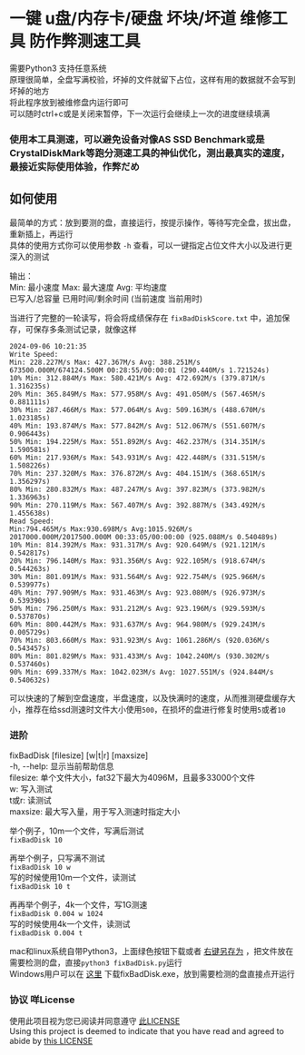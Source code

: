 # 一键 u盘/内存卡/硬盘 坏块/坏道 维修工具 防作弊测速工具
需要Python3 支持任意系统  
原理很简单，全盘写满校验，坏掉的文件就留下占位，这样有用的数据就不会写到坏掉的地方  
将此程序放到被维修盘内运行即可  
可以随时ctrl+c或是关闭来暂停，下一次运行会继续上一次的进度继续填满

### 使用本工具测速，可以避免设备对像AS SSD Benchmark或是CrystalDiskMark等跑分测速工具的神仙优化，测出最真实的速度，最接近实际使用体验，作弊だめ  

## 如何使用
最简单的方式：放到要测的盘，直接运行，按提示操作，等待写完全盘，拔出盘，重新插上，再运行  
具体的使用方式你可以使用参数 `-h` 查看，可以一键指定占位文件大小以及进行更深入的测试  

输出：  
Min: 最小速度 Max: 最大速度 Avg: 平均速度  
已写入/总容量 已用时间/剩余时间 (当前速度 当前用时)  

当进行了完整的一轮读写，将会将成绩保存在 `fixBadDiskScore.txt` 中，追加保存，可保存多条测试记录，就像这样
```
2024-09-06 10:21:35
Write Speed:
Min: 228.227M/s Max: 427.367M/s Avg: 388.251M/s
673500.000M/674124.500M 00:28:55/00:00:01 (290.440M/s 1.721524s)
10% Min: 312.884M/s Max: 580.421M/s Avg: 472.692M/s (379.871M/s 1.316235s)
20% Min: 365.849M/s Max: 577.958M/s Avg: 491.050M/s (567.465M/s 0.881111s)
30% Min: 287.466M/s Max: 577.064M/s Avg: 509.163M/s (488.670M/s 1.023185s)
40% Min: 193.874M/s Max: 577.842M/s Avg: 512.067M/s (551.607M/s 0.906443s)
50% Min: 194.225M/s Max: 551.892M/s Avg: 462.237M/s (314.351M/s 1.590581s)
60% Min: 217.936M/s Max: 543.931M/s Avg: 422.448M/s (331.515M/s 1.508226s)
70% Min: 237.320M/s Max: 376.872M/s Avg: 404.151M/s (368.651M/s 1.356297s)
80% Min: 280.832M/s Max: 487.247M/s Avg: 397.823M/s (373.982M/s 1.336963s)
90% Min: 270.119M/s Max: 567.407M/s Avg: 392.887M/s (343.492M/s 1.455638s)
Read Speed:
Min:794.465M/s Max:930.698M/s Avg:1015.926M/s
2017000.000M/2017500.000M 00:33:05/00:00:00 (925.088M/s 0.540489s)
10% Min: 814.392M/s Max: 931.317M/s Avg: 920.649M/s (921.121M/s 0.542817s)
20% Min: 796.140M/s Max: 931.356M/s Avg: 922.105M/s (918.674M/s 0.544263s)
30% Min: 801.091M/s Max: 931.564M/s Avg: 922.754M/s (925.966M/s 0.539977s)
40% Min: 797.909M/s Max: 931.463M/s Avg: 923.080M/s (926.973M/s 0.539390s)
50% Min: 796.250M/s Max: 931.212M/s Avg: 923.196M/s (929.593M/s 0.537870s)
60% Min: 800.442M/s Max: 931.637M/s Avg: 964.980M/s (929.243M/s 0.005729s)
70% Min: 803.660M/s Max: 931.923M/s Avg: 1061.286M/s (920.036M/s 0.543457s)
80% Min: 801.829M/s Max: 931.433M/s Avg: 1042.240M/s (930.302M/s 0.537460s)
90% Min: 699.337M/s Max: 1042.023M/s Avg: 1027.551M/s (924.844M/s 0.540632s)
```
可以快速的了解到空盘速度，半盘速度，以及快满时的速度，从而推测硬盘缓存大小，推荐在给ssd测速时文件大小使用`500`，在损坏的盘进行修复时使用`5`或者`10`

### 进阶

fixBadDisk [filesize] [w|t|r] [maxsize]  
  -h, --help: 显示当前帮助信息  
  filesize: 单个文件大小，fat32下最大为4096M，且最多33000个文件  
  w: 写入测试  
  t或r: 读测试  
  maxsize: 最大写入量，用于写入测速时指定大小  

举个例子，10m一个文件，写满后测试  
`fixBadDisk 10`  

再举个例子，只写满不测试  
`fixBadDisk 10 w`  
写的时候使用10m一个文件，读测试  
`fixBadDisk 10 t`

再再举个例子，4k一个文件，写1G测速  
`fixBadDisk 0.004 w 1024`  
写的时候使用4k一个文件，读测试  
`fixBadDisk 0.004 t`

mac和linux系统自带Python3，上面绿色按钮下载或者 [右键另存为](https://github.com/zanjie1999/fixBadDisk/raw/main/fixBadDisk.py) ，把文件放在需要检测的盘，直接`python3 fixBadDisk.py`运行  
Windows用户可以在 [这里](https://github.com/zanjie1999/fixBadDisk/releases) 下载fixBadDisk.exe，放到需要检测的盘直接点开运行  



### 协议 咩License
使用此项目视为您已阅读并同意遵守 [此LICENSE](https://github.com/zanjie1999/LICENSE)   
Using this project is deemed to indicate that you have read and agreed to abide by [this LICENSE](https://github.com/zanjie1999/LICENSE)   

